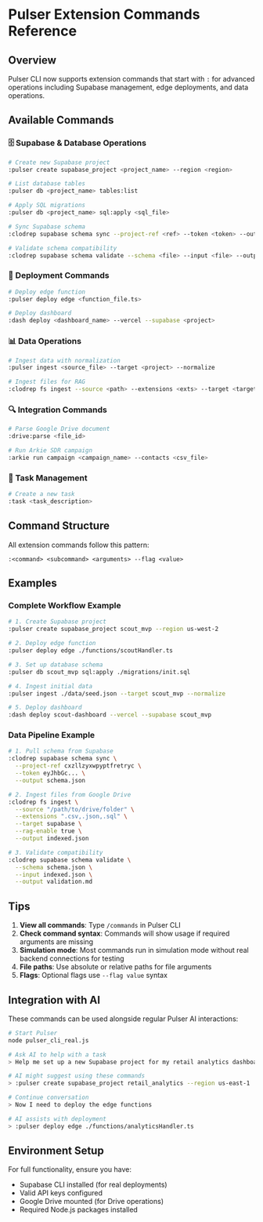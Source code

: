 # Pulser Extension Commands Reference

## Overview
Pulser CLI now supports extension commands that start with `:` for advanced operations including Supabase management, edge deployments, and data operations.

## Available Commands

### 🗄️ Supabase & Database Operations

```bash
# Create new Supabase project
:pulser create supabase_project <project_name> --region <region>

# List database tables
:pulser db <project_name> tables:list

# Apply SQL migrations
:pulser db <project_name> sql:apply <sql_file>

# Sync Supabase schema
:clodrep supabase schema sync --project-ref <ref> --token <token> --output <file>

# Validate schema compatibility
:clodrep supabase schema validate --schema <file> --input <file> --output <file>
```

### 🚀 Deployment Commands

```bash
# Deploy edge function
:pulser deploy edge <function_file.ts>

# Deploy dashboard
:dash deploy <dashboard_name> --vercel --supabase <project>
```

### 📊 Data Operations

```bash
# Ingest data with normalization
:pulser ingest <source_file> --target <project> --normalize

# Ingest files for RAG
:clodrep fs ingest --source <path> --extensions <exts> --target <target> --rag-enable true
```

### 🔍 Integration Commands

```bash
# Parse Google Drive document
:drive:parse <file_id>

# Run Arkie SDR campaign
:arkie run campaign <campaign_name> --contacts <csv_file>
```

### 📝 Task Management

```bash
# Create a new task
:task <task_description>
```

## Command Structure

All extension commands follow this pattern:
```
:<command> <subcommand> <arguments> --flag <value>
```

## Examples

### Complete Workflow Example

```bash
# 1. Create Supabase project
:pulser create supabase_project scout_mvp --region us-west-2

# 2. Deploy edge function
:pulser deploy edge ./functions/scoutHandler.ts

# 3. Set up database schema
:pulser db scout_mvp sql:apply ./migrations/init.sql

# 4. Ingest initial data
:pulser ingest ./data/seed.json --target scout_mvp --normalize

# 5. Deploy dashboard
:dash deploy scout-dashboard --vercel --supabase scout_mvp
```

### Data Pipeline Example

```bash
# 1. Pull schema from Supabase
:clodrep supabase schema sync \
  --project-ref cxzllzyxwpyptfretryc \
  --token eyJhbGc... \
  --output schema.json

# 2. Ingest files from Google Drive
:clodrep fs ingest \
  --source "/path/to/drive/folder" \
  --extensions ".csv,.json,.sql" \
  --target supabase \
  --rag-enable true \
  --output indexed.json

# 3. Validate compatibility
:clodrep supabase schema validate \
  --schema schema.json \
  --input indexed.json \
  --output validation.md
```

## Tips

1. **View all commands**: Type `/commands` in Pulser CLI
2. **Check command syntax**: Commands will show usage if required arguments are missing
3. **Simulation mode**: Most commands run in simulation mode without real backend connections for testing
4. **File paths**: Use absolute or relative paths for file arguments
5. **Flags**: Optional flags use `--flag value` syntax

## Integration with AI

These commands can be used alongside regular Pulser AI interactions:

```bash
# Start Pulser
node pulser_cli_real.js

# Ask AI to help with a task
> Help me set up a new Supabase project for my retail analytics dashboard

# AI might suggest using these commands
> :pulser create supabase_project retail_analytics --region us-east-1

# Continue conversation
> Now I need to deploy the edge functions

# AI assists with deployment
> :pulser deploy edge ./functions/analyticsHandler.ts
```

## Environment Setup

For full functionality, ensure you have:
- Supabase CLI installed (for real deployments)
- Valid API keys configured
- Google Drive mounted (for Drive operations)
- Required Node.js packages installed